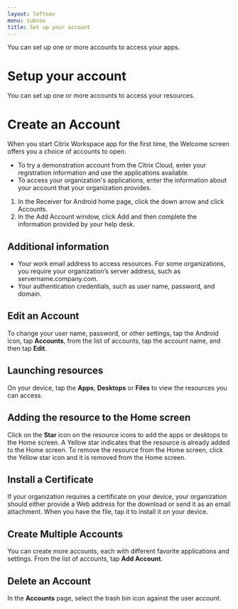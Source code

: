```yaml
---
layout: leftnav
menu: subnav
title: Set up your account
---
```


You can set up one or more accounts to access your apps.

# Setup your account

You can set up one or more accounts to access your resources.

# Create an Account

When you start Citrix Workspace app for the first time, the Welcome screen offers you a choice of accounts to open:

-  To try a demonstration account from the Citrix Cloud, enter your registration information and use the applications available.
-  To access your organization's applications, enter the information about your account that your organization provides.

1.  In the Receiver for Android home page, click the down arrow and click Accounts.
1.  In the Add Account window, click Add and then complete the information provided by your help desk.

## Additional information

-  Your work email address to access resources. For some organizations, you require your organization’s server address, such as servername.company.com.
-  Your authentication credentials, such as user name, password, and domain.

## Edit an Account

To change your user name, password, or other settings, tap the Android icon, tap **Accounts**, from the list of accounts, tap the account name, and then tap **Edit**.

## Launching  resources

On your device, tap the **Apps**, **Desktops** or **Files** to view the resources you can access.

## Adding the resource to the Home screen

Click on the **Star** icon on the resource icons to add the apps or desktops to the Home screen. A Yellow star indicates that the resource is already added to the Home screen. To remove the resource from the Home screen, click the Yellow star icon and it is removed from the Home screen.

## Install a Certificate

If your organization requires a certificate on your device, your organization should either provide a Web address for the download or send it as an email attachment. When you have the file, tap it to install it on your device.

## Create Multiple Accounts

You can create more accounts, each with different favorite applications and settings. From the list of accounts, tap **Add Account**.

## Delete an Account

In the **Accounts** page, select the trash bin icon against the user account.